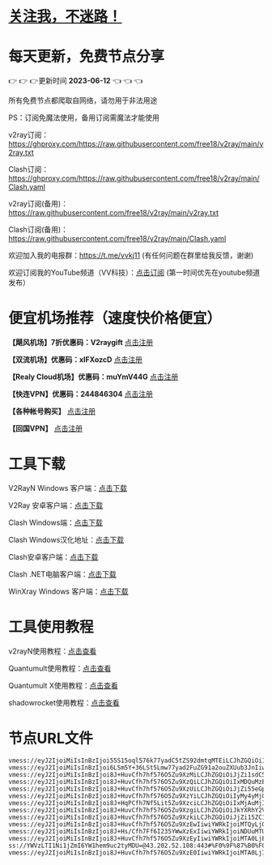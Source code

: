 # [关注我，不迷路！](https://github.com/login?return_to=https%3A%2F%2Fgithub.com%2Fw379740999)
# 每天更新，免费节点分享
:point_right: :point_right: :point_right:更新时间 **2023-06-12** :point_left: :point_left: :point_left:

所有免费节点都爬取自网络，请勿用于非法用途

PS：订阅免魔法使用，备用订阅需魔法才能使用

v2ray订阅：https://ghproxy.com/https://raw.githubusercontent.com/free18/v2ray/main/v2ray.txt

Clash订阅：https://ghproxy.com/https://raw.githubusercontent.com/free18/v2ray/main/Clash.yaml

v2ray订阅(备用)：https://raw.githubusercontent.com/free18/v2ray/main/v2ray.txt

Clash订阅(备用)：https://raw.githubusercontent.com/free18/v2ray/main/Clash.yaml

欢迎加入我的电报群：https://t.me/vvkj11
(有任何问题在群里给我反馈，谢谢)

欢迎订阅我的YouTube频道（VV科技）：[点击订阅](https://www.youtube.com/channel/UCqdGfxwYKrllrHv_Bc-9vAw?sub_confirmation=1)
(第一时间优先在youtube频道发布）

# 便宜机场推荐（速度快价格便宜）

**【飓风机场】7折优惠码：V2raygift** [点击注册](https://hurricanerelay.net/#/register?code=YYPj4pCJ)

**【双流机场】优惠码：xIFXozcD** [点击注册](https://sscurl.com/#/register?code=xIFXozcD)

**【Realy Cloud机场】优惠码：muYmV44G** [点击注册](https://relay.casa/#/register?code=muYmV44G)

**【快连VPN】优惠码：244846304**  [点击注册](https://pay.eradpd.xyz)

**【各种帐号购买】**  [点击注册](https://wandoukj.eu.org/)

**【回国VPN】** [点击注册](https://wandoukj.eu.org/)


# 工具下载

V2RayN Windows 客户端：[点击下载](https://github.com/2dust/v2rayN/releases)

V2Ray 安卓客户端：[点击下载](https://github.com/2dust/v2rayNG/releases)

Clash Windows端：[点击下载](https://github.com/Fndroid/clash_for_windows_pkg/releases)

Clash Windows汉化地址：[点击下载](https://drive.google.com/file/d/1hLY1pedrIxA1u8sEkPWnMLEsQawD0nvf/view?usp=sharing)

Clash安卓客户端：[点击下载](https://github.com/naicfeng/ClashRForAndroid/releases)

Clash .NET电脑客户端：[点击下载](https://github.com/ClashDotNetFramework/experimental-clash/releases)

WinXray Windows 客户端：[点击下载](https://github.com/TheMRLL/WinXray/releases)

# 工具使用教程

v2rayN使用教程：[点击查看](https://youtu.be/MvJwoEo6-JU)

Quantumult使用教程：[点击查看](https://youtu.be/qCkjLMPKygw)

Quantumult X使用教程：[点击查看](https://youtu.be/ghZLHPEGfVc)

shadowrocket使用教程：[点击查看](https://youtu.be/kGKKr6WTrJc)

# 节点URL文件
```
vmess://eyJ2IjoiMiIsInBzIjoi55S15oql576k77yadC5tZS92dmtqMTEiLCJhZGQiOiIxOTAuOTMuMjQ1LjEwIiwicG9ydCI6ODAsImlkIjoiYTY3Njc5YTYtYTE4Ni00ZDYyLWY4NGUtZjNmMDBkYzc3NDVlIiwiYWlkIjowLCJzY3kiOiJhdXRvIiwibmV0Ijoid3MiLCJob3N0IjoidG91LnZ0Y3NzLnRvcCIsInBhdGgiOiIveW91bGluZ2thaXNoaTAxIiwidGxzIjoiIn0=
vmess://eyJ2IjoiMiIsInBzIjoi6LSm5Y+36LSt5Lmw77yad2FuZG91a2ouZXUub3JnIiwiYWRkIjoiMTQyLjQuMTE1LjI0NiIsInBvcnQiOjQyMDAyLCJpZCI6IiIsImFpZCI6MCwibmV0IjoidGNwIiwidGxzIjoiIn0=
vmess://eyJ2IjoiMiIsInBzIjoi8J+HuvCfh7hf576O5Zu9XzMiLCJhZGQiOiJjZi1sdC5zaGFyZWNlbnRyZS5vbmxpbmUiLCJwb3J0Ijo0NDMsImlkIjoiMmQ1ZDhiOWMtOGVjNC00YTM3LWI2MTAtNzhlNzFlMTNlYWVmIiwiYWlkIjowLCJzY3kiOiJhZXMtMTI4LWdjbSIsIm5ldCI6IndzIiwiaG9zdCI6Imx2MS5zaGFyZWNlbnRyZXByby5vcmciLCJwYXRoIjoiL3NoaXJrZXIiLCJ0bHMiOiJ0bHMifQ==
vmess://eyJ2IjoiMiIsInBzIjoi8J+HuvCfh7hf576O5Zu9XzQiLCJhZGQiOiIxMDQuMzEuMTYuMjgiLCJwb3J0Ijo4MCwiaWQiOiI1OGZlMTU0Mi01MjkwLTQwYWQtODE1YS03NzcwN2E4MWFmZTUiLCJhaWQiOjAsInNjeSI6ImF1dG8iLCJuZXQiOiJ3cyIsImhvc3QiOiJjYTQudGVobWUyLmZ1biIsInBhdGgiOiIvSU9lYmhMTWhsMUNUYkZIYkw5NW15ZlJYMiIsInRscyI6IiJ9
vmess://eyJ2IjoiMiIsInBzIjoi8J+HuvCfh7hf576O5Zu9XzUiLCJhZGQiOiJjZi55eGpub2RlLmNvbSIsInBvcnQiOjgwLCJpZCI6IjA5YzFkMzJkLTQ0NTgtNGViZi1iMzZkLTRkZDczMmJhZTNhYSIsImFpZCI6MCwic2N5IjoiYXV0byIsIm5ldCI6IndzIiwiaG9zdCI6ImRwMS55eGpub2RlLmNvbSIsInBhdGgiOiIveXh6YnAiLCJ0bHMiOiIifQ==
vmess://eyJ2IjoiMiIsInBzIjoi8J+HuvCfh7hf576O5Zu9XzYiLCJhZGQiOiIyMy4yMjQuMTEuMTUwIiwicG9ydCI6NTAwMDIsImlkIjoiNDE4MDQ4YWYtYTI5My00Yjk5LTliMGMtOThjYTM1ODBkZDI0IiwiYWlkIjo2NCwic2N5IjoiYXV0byIsIm5ldCI6InRjcCIsInRscyI6IiJ9
vmess://eyJ2IjoiMiIsInBzIjoi8J+HqPCfh7Nf5Lit5Zu9XzciLCJhZGQiOiIxMjAuMjI2LjUwLjg0IiwicG9ydCI6MzQyMTQsImlkIjoiNDE4MDQ4YWYtYTI5My00Yjk5LTliMGMtOThjYTM1ODBkZDI0IiwiYWlkIjo2NCwic2N5IjoiYXV0byIsIm5ldCI6InRjcCIsInRscyI6IiJ9
vmess://eyJ2IjoiMiIsInBzIjoi8J+HuvCfh7hf576O5Zu9XzgiLCJhZGQiOiJkYXRhY2VudGVyLmN1LjAxLmJpcWliYW8uc2l0ZSIsInBvcnQiOjIwNTIsImlkIjoiYzM2ZDQyMjMtMTgwNC00OTRhLWE0NTMtZDRmNzdmMTBjODMwIiwiYWlkIjowLCJzY3kiOiJhdXRvIiwibmV0Ijoid3MiLCJob3N0IjoiZGV0YWNlbnRlci4wMS5iaXFpYmFvLnNpdGUiLCJwYXRoIjoiL3B1YmxpYyIsInRscyI6IiJ9
vmess://eyJ2IjoiMiIsInBzIjoi8J+HuvCfh7hf576O5Zu9XzkiLCJhZGQiOiJjZi15ZC1kbnMuc2hhcmVjZW50cmUub25saW5lIiwicG9ydCI6ODAsImlkIjoiMmQ1ZDhiOWMtOGVjNC00YTM3LWI2MTAtNzhlNzFlMTNlYWVmIiwiYWlkIjowLCJzY3kiOiJhdXRvIiwibmV0Ijoid3MiLCJob3N0IjoiZHAzLnNjcHJveHkudG9wIiwicGF0aCI6Ii9zaGlya2VyIiwidGxzIjoiIn0=
vmess://eyJ2IjoiMiIsInBzIjoi8J+HuvCfh7hf576O5Zu9XzEwIiwiYWRkIjoiMTQyLjQuMTEwLjIzIiwicG9ydCI6NTI5MDgsImlkIjoiNDE4MDQ4YWYtYTI5My00Yjk5LTliMGMtOThjYTM1ODBkZDI0IiwiYWlkIjo2NCwic2N5IjoiYXV0byIsIm5ldCI6InRjcCIsInRscyI6IiJ9
vmess://eyJ2IjoiMiIsInBzIjoi8J+Hs/Cfh7Ff6I235YWwXzExIiwiYWRkIjoiNDUuMTUzLjIwMy44MyIsInBvcnQiOjQxNjMyLCJpZCI6IjQxODA0OGFmLWEyOTMtNGI5OS05YjBjLTk4Y2EzNTgwZGQyNCIsImFpZCI6NjQsInNjeSI6ImF1dG8iLCJuZXQiOiJ0Y3AiLCJ0bHMiOiIifQ==
vmess://eyJ2IjoiMiIsInBzIjoi8J+HuvCfh7hf576O5Zu9XzEyIiwiYWRkIjoiMTA0LjE5LjEwNC43OCIsInBvcnQiOjIwOTUsImlkIjoiMWQxMzYyZjctMDczYy00ZTVjLWI0NzAtMDJiODIyMmMyMjZjIiwiYWlkIjowLCJzY3kiOiJhdXRvIiwibmV0Ijoid3MiLCJob3N0IjoieDEueWxrczAxLmV1Lm9yZyIsInBhdGgiOiIveWxrcyIsInRscyI6IiJ9
ss://YWVzLTI1Ni1jZmI6YW1hem9uc2tyMDU=@43.202.52.108:443#%F0%9F%87%B0%F0%9F%87%B7_%E9%9F%A9%E5%9B%BD_13
vmess://eyJ2IjoiMiIsInBzIjoi8J+HuvCfh7hf576O5Zu9XzE0IiwiYWRkIjoiMTA0LjIwLjIyNi4xNyIsInBvcnQiOjIwODYsImlkIjoiNGQyY2E1ODMtN2UyYS00ZWY0LWJhMTUtZmZjN2Q5MTQ3YTMyIiwiYWlkIjowLCJzY3kiOiJhdXRvIiwibmV0Ijoid3MiLCJob3N0IjoidG91LnZ0Y3NzLnRvcCIsInBhdGgiOiIveWxrcyIsInRscyI6IiJ9
```
